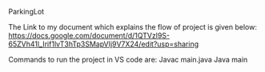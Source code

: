 ParkingLot

The Link to my document which explains the flow of project is given below:
https://docs.google.com/document/d/1QTVzl9S-65ZVh41l_Irif1lvT3hTp3SMapVIj9V7X24/edit?usp=sharing


Commands to run the project in VS code are:
Javac main.java
Java main
